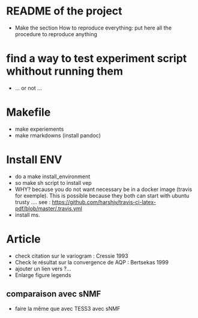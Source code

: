 # README of the project
- Make the section How to reproduce everything: put here all the procedure to reproduce anything

# find a way to test experiment script whithout running them
- ... or not ...

# Makefile
- make experiements
- make rmarkdowns (install pandoc)

# Install ENV
- do a make install_environment
- so make sh script to install vep
- WHY? because you do not want necessary be in a docker image (travis for exemple). This is possible because they both can start with ubuntu trusty .... see : https://github.com/harshjv/travis-ci-latex-pdf/blob/master/.travis.yml
- install ms.

# Article
- check citation sur le variogram : Cressie 1993
- Check le résultat sur la convergence de AQP : Bertsekas 1999
- ajouter un lien vers ?...
- Enlarge figure legends

## comparaison avec sNMF
- faire la même que avec TESS3 avec sNMF
